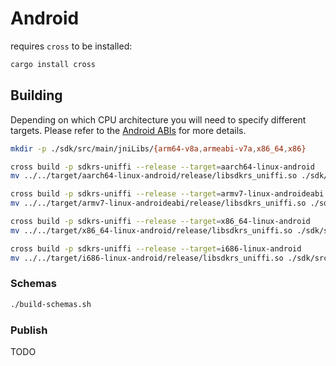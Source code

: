 # Android

requires `cross` to be installed:

```bash
cargo install cross
```

## Building

Depending on which CPU architecture you will need to specify different targets. Please refer to the
[Android ABIs](https://developer.android.com/ndk/guides/abis) for more details.

```bash
mkdir -p ./sdk/src/main/jniLibs/{arm64-v8a,armeabi-v7a,x86_64,x86}

cross build -p sdkrs-uniffi --release --target=aarch64-linux-android
mv ../../target/aarch64-linux-android/release/libsdkrs_uniffi.so ./sdk/src/main/jniLibs/arm64-v8a/libsdkrs_uniffi.so

cross build -p sdkrs-uniffi --release --target=armv7-linux-androideabi
mv ../../target/armv7-linux-androideabi/release/libsdkrs_uniffi.so ./sdk/src/main/jniLibs/armeabi-v7a/libsdkrs_uniffi.so

cross build -p sdkrs-uniffi --release --target=x86_64-linux-android
mv ../../target/x86_64-linux-android/release/libsdkrs_uniffi.so ./sdk/src/main/jniLibs/x86_64/libsdkrs_uniffi.so

cross build -p sdkrs-uniffi --release --target=i686-linux-android
mv ../../target/i686-linux-android/release/libsdkrs_uniffi.so ./sdk/src/main/jniLibs/x86/libsdkrs_uniffi.so
```

### Schemas

```bash
./build-schemas.sh
```

### Publish

TODO
